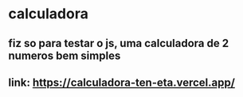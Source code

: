 ﻿# calculadora
## fiz so para testar o js, uma calculadora de 2 numeros bem simples
## link: https://calculadora-ten-eta.vercel.app/
